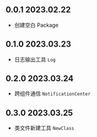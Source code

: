 ## 0.0.1 2023.02.22

* 创建空白 Package

## 0.1.0 2023.03.23

* 日志输出工具 `Log`

## 0.2.0 2023.03.24

* 跨组件通信 `NotificationCenter`

## 0.3.0 2023.03.25

* 类文件新建工具 `NewClass`
